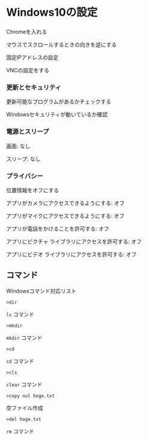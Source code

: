 # Windows10の設定

### 

Chromeを入れる

マウスでスクロールするときの向きを逆にする

固定IPアドレスの設定

VNCの設定をする

### 更新とセキュリティ

更新可能なプログラムがあるかチェックする

Windowsセキュリティが動いているか確認

### 電源とスリープ

画面: なし

スリープ: なし

### プライバシー

位置情報をオフにする

アプリがカメラにアクセスできるようにする: オフ

アプリがマイクにアクセスできるようにする: オフ

アプリが電話をかけることを許可する: オフ

アプリにピクチャ ライブラリにアクセスを許可する: オフ

アプリにビデオ ライブラリにアクセスを許可する: オフ

## コマンド

Windowsコマンド対応リスト

```
>dir
```

`ls` コマンド

```
>mkdir
```

`mkdir` コマンド

```
>cd
```

`cd` コマンド

```
>cls
```

`clear` コマンド

```
>copy nul hoge.txt
```

空ファイル作成

```
>del hoge.txt
```

`rm` コマンド

